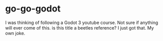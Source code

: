 # go-go-godot
I was thinking of following a Godot 3 youtube course. Not sure if anything will ever come of this.
is this title a beetles reference? I just got that. My own joke.
